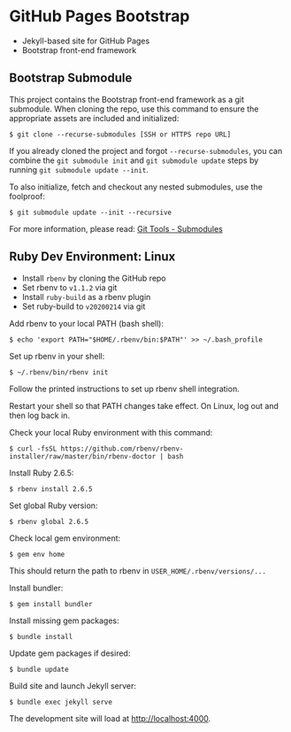 # GitHub Pages Bootstrap

- Jekyll-based site for GitHub Pages
- Bootstrap front-end framework

## Bootstrap Submodule
This project contains the Bootstrap front-end framework as a git submodule. When
cloning the repo, use this command to ensure the appropriate assets are included
and initialized:

```
$ git clone --recurse-submodules [SSH or HTTPS repo URL]
```

If you already cloned the project and forgot `--recurse-submodules`, you can
combine the `git submodule init` and `git submodule update` steps by running
`git submodule update --init`.

To also initialize, fetch and checkout any nested submodules, use the foolproof:

```
$ git submodule update --init --recursive
```

For more information, please read:
[Git Tools - Submodules](https://git-scm.com/book/en/v2/Git-Tools-Submodules)

## Ruby Dev Environment: Linux
- Install `rbenv` by cloning the GitHub repo
- Set rbenv to `v1.1.2` via git
- Install `ruby-build` as a rbenv plugin
- Set ruby-build to `v20200214` via git

Add rbenv to your local PATH (bash shell):
```
$ echo 'export PATH="$HOME/.rbenv/bin:$PATH"' >> ~/.bash_profile
```

Set up rbenv in your shell:
```
$ ~/.rbenv/bin/rbenv init
```
Follow the printed instructions to set up rbenv shell integration.

Restart your shell so that PATH changes take effect.
On Linux, log out and then log back in.

Check your local Ruby environment with this command:
```
$ curl -fsSL https://github.com/rbenv/rbenv-installer/raw/master/bin/rbenv-doctor | bash
```

Install Ruby 2.6.5:
```
$ rbenv install 2.6.5
```

Set global Ruby version:
```
$ rbenv global 2.6.5
```

Check local gem environment:
```
$ gem env home
```
This should return the path to rbenv in `USER_HOME/.rbenv/versions/...`

Install bundler:
```
$ gem install bundler
```

Install missing gem packages:

```
$ bundle install
```

Update gem packages if desired:

```
$ bundle update
```

Build site and launch Jekyll server:

```
$ bundle exec jekyll serve
```

The development site will load at
[http://localhost:4000](http://localhost:4000/).
